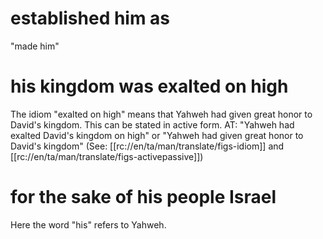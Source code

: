 # established him as

"made him"

# his kingdom was exalted on high

The idiom "exalted on high" means that Yahweh had given great honor to David's kingdom. This can be stated in active form. AT: "Yahweh had exalted David's kingdom on high" or "Yahweh had given great honor to David's kingdom" (See: [[rc://en/ta/man/translate/figs-idiom]] and [[rc://en/ta/man/translate/figs-activepassive]])

# for the sake of his people Israel

Here the word "his" refers to Yahweh.

